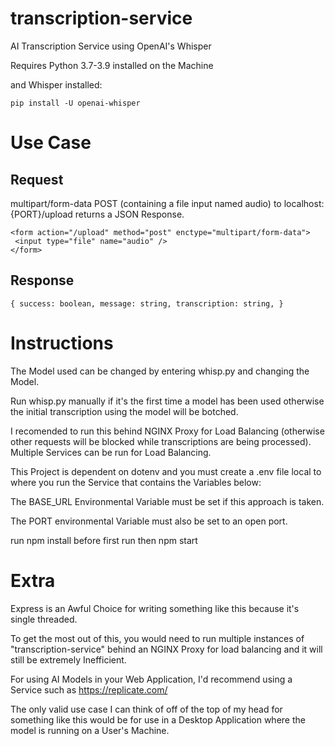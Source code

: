 # transcription-service

AI Transcription Service using OpenAI's Whisper 

Requires Python 3.7-3.9 installed on the Machine 

and Whisper installed:

``pip install -U openai-whisper``

# Use Case

## Request
 multipart/form-data POST (containing a file input named audio) to localhost:{PORT}/upload returns a JSON Response.

 ```
 <form action="/upload" method="post" enctype="multipart/form-data">
  <input type="file" name="audio" />
 </form>
 ```
## Response
``{
   success: boolean,
   message: string,
   transcription: string,
}``

# Instructions

The Model used can be changed by entering whisp.py and changing the Model.

Run whisp.py manually if it's the first time a model has been used otherwise 
the initial transcription using the model will be botched.

I recomended to run this behind NGINX Proxy for Load Balancing (otherwise other requests will be blocked while transcriptions are being processed).
Multiple Services can be run for Load Balancing.

This Project is dependent on dotenv and you must create a .env file local to where you run the Service
that contains the Variables below: 

The BASE_URL Environmental Variable must be set if this approach is taken.

The PORT environmental Variable must also be set to an open port.

run npm install before first run then npm start

# Extra
Express is an Awful Choice for writing something like this because it's single threaded.

To get the most out of this, you would need to run multiple instances of "transcription-service" behind an NGINX Proxy for 
load balancing and it will still be extremely Inefficient.

For using AI Models in your Web Application, I'd recommend using a Service such as https://replicate.com/ 

The only valid use case I can think of off of the top of my head for something like this would be for use in a Desktop Application where
the model is running on a User's Machine.
